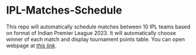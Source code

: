 # IPL-Matches-Schedule
This repo will automatically schedule matches between 10 IPL teams based on format of Indian Premier League 2023. It will automatically choose winner of each match and display tournament points table.
You can open webpage at *[this link](https://manthan2812.github.io/IPL-Matches-Schedule/)*.
